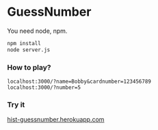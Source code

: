 # GuessNumber

You need node, npm.

```bash
npm install
node server.js
```

### How to play?
```
localhost:3000/?name=Bobby&cardnumber=123456789
localhost:3000/?number=5
```

### Try it
[hist-guessnumber.herokuapp.com](https://hist-guessnumber.herokuapp.com)
